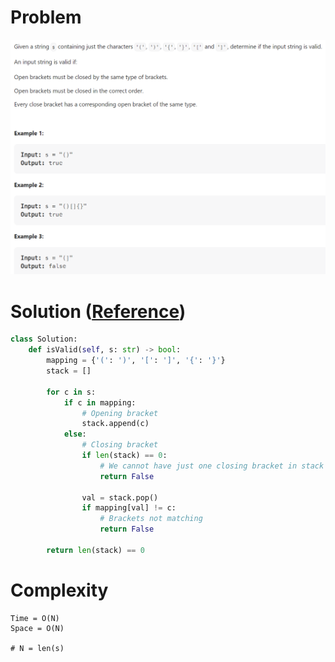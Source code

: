 # Problem
![](../problems/20-valid-parentheses.png)

# Solution ([Reference](https://youtu.be/WTzjTskDFMg))
```python
class Solution:
    def isValid(self, s: str) -> bool:
        mapping = {'(': ')', '[': ']', '{': '}'}
        stack = []

        for c in s:
            if c in mapping:
                # Opening bracket
                stack.append(c)
            else:
                # Closing bracket
                if len(stack) == 0:
                    # We cannot have just one closing bracket in stack
                    return False

                val = stack.pop()
                if mapping[val] != c:
                    # Brackets not matching
                    return False
                
        return len(stack) == 0
```

# Complexity
```
Time = O(N)
Space = O(N)

# N = len(s)
```